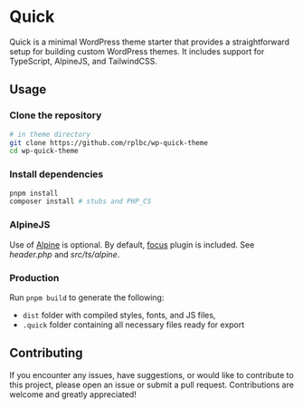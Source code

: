 # Quick

Quick is a minimal WordPress theme starter that provides a straightforward setup for building custom WordPress themes. It includes support for TypeScript, AlpineJS, and TailwindCSS.

## Usage

### Clone the repository

```bash
# in theme directory
git clone https://github.com/rplbc/wp-quick-theme
cd wp-quick-theme
```

### Install dependencies

```bash
pnpm install
composer install # stubs and PHP_CS
```

### AlpineJS

Use of [Alpine](https://github.com/alpinejs/alpine) is optional. By default, [focus](https://alpinejs.dev/plugins/focus) plugin is included. See _header.php_ and _src/ts/alpine_.

### Production

Run `pnpm build` to generate the following:

- `dist` folder with compiled styles, fonts, and JS files,
- `.quick` folder containing all necessary files ready for export

## Contributing

If you encounter any issues, have suggestions, or would like to contribute to this project, please open an issue or submit a pull request. Contributions are welcome and greatly appreciated!
